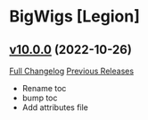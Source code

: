 # BigWigs [Legion]

## [v10.0.0](https://github.com/BigWigsMods/BigWigs_Legion/tree/v10.0.0) (2022-10-26)
[Full Changelog](https://github.com/BigWigsMods/BigWigs_Legion/compare/v9.2.3...v10.0.0) [Previous Releases](https://github.com/BigWigsMods/BigWigs_Legion/releases)

- Rename toc  
- bump toc  
- Add attributes file  

